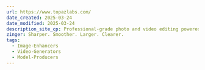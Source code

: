 ```yaml
---
url: https://www.topazlabs.com/
date_created: 2025-03-24
date_modified: 2025-03-24
description_site_cp: Professional-grade photo and video editing powered by AI.
zinger: Sharper. Smoother. Larger. Clearer.
tags:
  - Image-Enhancers
  - Video-Generators
  - Model-Producers
---
```

